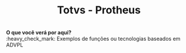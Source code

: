 <h1 align="center">Totvs - Protheus</h1>
<br>
<b>O que você verá por aqui?</b><br>
:heavy_check_mark: Exemplos de funções ou tecnologias baseados em ADVPL

